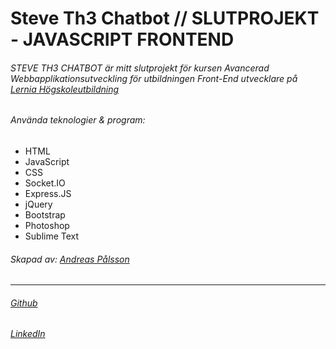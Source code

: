 # Steve Th3 Chatbot // SLUTPROJEKT - JAVASCRIPT FRONTEND

###### STEVE TH3 CHATBOT är mitt slutprojekt för kursen Avancerad Webbapplikationsutveckling för utbildningen Front-End utvecklare på [Lernia Högskoleutbildning](https://www.lernia.se/)

###### Använda teknologier & program:
 * HTML
 * JavaScript
 * CSS
 * Socket.IO
 * Express.JS
 * jQuery
 * Bootstrap
 * Photoshop
 * Sublime Text

###### Skapad av: [Andreas Pålsson](http://www.rdny.se)
---
###### [Github](https://github.com/therdny)
###### [LinkedIn](https://www.linkedin.com/in/andreas-p%C3%A5lsson-29a15890?trk=hp-identity-name)
